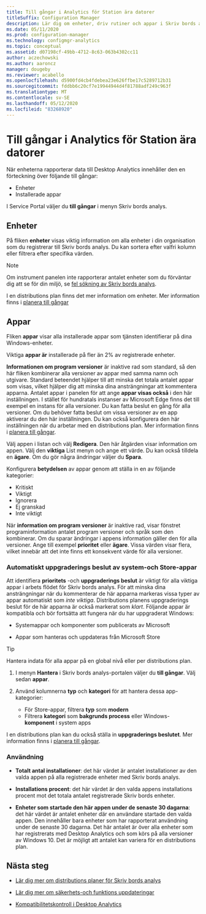 ```yaml
---
title: Till gångar i Analytics för Station ära datorer
titleSuffix: Configuration Manager
description: Lär dig om enheter, driv rutiner och appar i Skriv bords analys.
ms.date: 05/11/2020
ms.prod: configuration-manager
ms.technology: configmgr-analytics
ms.topic: conceptual
ms.assetid: d07198cf-49bb-4712-8c63-063b4302cc11
author: aczechowski
ms.author: aaroncz
manager: dougeby
ms.reviewer: acabello
ms.openlocfilehash: d5900fd4cb4fdebea23e626ffbe17c5289712b31
ms.sourcegitcommit: fddbb6c20cf7e19944944d4f81788adf249c963f
ms.translationtype: MT
ms.contentlocale: sv-SE
ms.lasthandoff: 05/12/2020
ms.locfileid: "83268920"
---
```

# <a name="assets-in-desktop-analytics"></a>Till gångar i Analytics för Station ära datorer

När enheterna rapporterar data till Desktop Analytics innehåller den en förteckning över följande till gångar:

- Enheter
- Installerade appar  

I Service Portal väljer du **till gångar** i menyn Skriv bords analys.

## <a name="devices"></a>Enheter

På fliken **enheter** visas viktig information om alla enheter i din organisation som du registrerar till Skriv bords analys. Du kan sortera efter valfri kolumn eller filtrera efter specifika värden.

> [!NOTE]  
> Om instrument panelen inte rapporterar antalet enheter som du förväntar dig att se för din miljö, se [fel sökning av Skriv bords analys](troubleshooting.md).  

I en distributions plan finns det mer information om enheter. Mer information finns i [planera till gångar](about-deployment-plans.md#plan-assets)

## <a name="apps"></a>Appar

Fliken **appar** visar alla installerade appar som tjänsten identifierar på dina Windows-enheter.

Viktiga **appar är** installerade på fler än 2% av registrerade enheter.

**Informationen om program versioner** är inaktive rad som standard, så den här fliken kombinerar alla versioner av appar med samma namn och utgivare.<!-- 5542186 --> Standard beteendet hjälper till att minska det totala antalet appar som visas, vilket hjälper dig att minska dina ansträngningar att kommentera apparna. Antalet appar i panelen för att ange **appar visas också** i den här inställningen. I stället för hundratals instanser av Microsoft Edge finns det till exempel en instans för alla versioner. Du kan fatta beslut en gång för alla versioner. Om du behöver fatta beslut om vissa versioner av en app aktiverar du den här inställningen. Du kan också konfigurera den här inställningen när du arbetar med en distributions plan. Mer information finns i [planera till gångar](about-deployment-plans.md#plan-assets).

Välj appen i listan och välj **Redigera**. Den här åtgärden visar information om appen. Välj den **viktiga** List menyn och ange ett värde. Du kan också tilldela en **ägare**. Om du gör några ändringar väljer du **Spara**.

Konfigurera **betydelsen** av appar genom att ställa in en av följande kategorier:

- Kritiskt
- Viktigt
- Ignorera
- Ej granskad
- Inte viktigt<!-- 3587232 -->

När **information om program versioner** är inaktive rad, visar fönstret programinformation antalet program versioner och språk som den kombinerar. Om du sparar ändringar i appens information gäller den för alla versioner. Ange till exempel **prioritet** eller **ägare**. Vissa värden visar flera, vilket innebär att det inte finns ett konsekvent värde för alla versioner.

### <a name="automatic-upgrade-decision-of-system-and-store-apps"></a><a name="bkmk_plan-autoapp" />Automatiskt uppgraderings beslut av system-och Store-appar

<!-- 3587232 -->
Att identifiera **prioritets** -och **uppgraderings beslut** är viktigt för alla viktiga appar i arbets flödet för Skriv bords analys. För att minska dina ansträngningar när du kommenterar de här apparna markeras vissa typer av appar automatiskt som *inte viktiga*. Distributions planens uppgraderings beslut för de här apparna är också markerat som *klart*. Följande appar är kompatibla och bör fortsätta att fungera när du har uppgraderat Windows:

- Systemappar och komponenter som publicerats av Microsoft

- Appar som hanteras och uppdateras från Microsoft Store

> [!TIP]
> Hantera indata för alla appar på en global nivå eller per distributions plan.
>
> 1. I menyn **Hantera** i Skriv bords analys-portalen väljer du **till gångar**. Välj sedan **appar**.
>
> 2. Använd kolumnerna **typ** och **kategori** för att hantera dessa app-kategorier:
>
>    - För Store-appar, filtrera **typ** som **modern**
>    - Filtrera **kategori** som **bakgrunds process** eller Windows- **komponent** i system apps

I en distributions plan kan du också ställa in **uppgraderings beslutet**. Mer information finns i [planera till gångar](about-deployment-plans.md#plan-assets).

### <a name="usage"></a>Användning

<!-- 5533890 -->

- **Totalt antal installationer**: det här värdet är antalet installationer av den valda appen på alla registrerade enheter med Skriv bords analys.

- **Installations procent**: det här värdet är den valda appens installations procent mot det totala antalet registrerade Skriv bords enheter.

- **Enheter som startade den här appen under de senaste 30 dagarna**: det här värdet är antalet enheter där en användare startade den valda appen. Den innehåller bara enheter som har rapporterat användning under de senaste 30 dagarna. Det här antalet är över alla enheter som har registrerats med Desktop Analytics och som körs på alla versioner av Windows 10. Det är möjligt att antalet kan variera för en distributions plan.

## <a name="next-steps"></a>Nästa steg

- [Lär dig mer om distributions planer för Skriv bords analys](about-deployment-plans.md)  

- [Lär dig mer om säkerhets-och funktions uppdateringar](about-updates.md)  

- [Kompatibilitetskontroll i Desktop Analytics](compat-assessment.md)  

